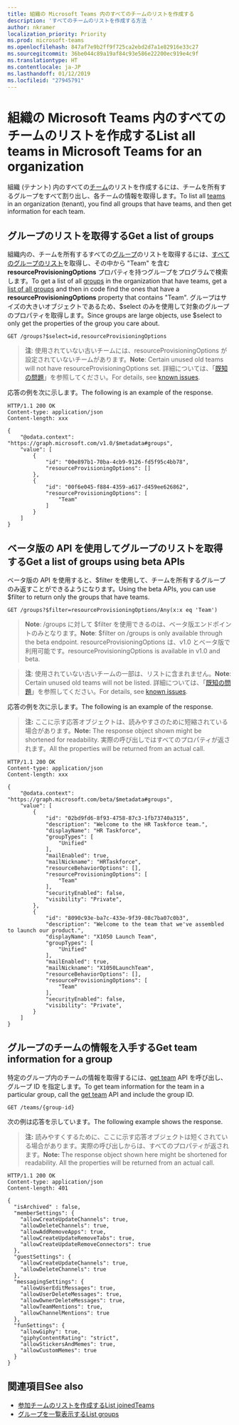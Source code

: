 ```yaml
---
title: 組織の Microsoft Teams 内のすべてのチームのリストを作成する
description: 'すべてのチームのリストを作成する方法 '
author: nkramer
localization_priority: Priority
ms.prod: microsoft-teams
ms.openlocfilehash: 847af7e9b2ff9f725ca2ebd2d7a1e82916e33c27
ms.sourcegitcommit: 36be044c89a19af84c93e586e22200ec919e4c9f
ms.translationtype: HT
ms.contentlocale: ja-JP
ms.lasthandoff: 01/12/2019
ms.locfileid: "27945791"
---
```

# <a name="list-all-teams-in-microsoft-teams-for-an-organization"></a><span data-ttu-id="4677b-103">組織の Microsoft Teams 内のすべてのチームのリストを作成する</span><span class="sxs-lookup"><span data-stu-id="4677b-103">List all teams in Microsoft Teams for an organization</span></span>

<span data-ttu-id="4677b-104">組織 (テナント) 内のすべての[チーム](/graph/api/resources/team?view=graph-rest-beta)のリストを作成するには、チームを所有するグループをすべて割り出し、各チームの情報を取得します。</span><span class="sxs-lookup"><span data-stu-id="4677b-104">To list all [teams](/graph/api/resources/team?view=graph-rest-beta) in an organization (tenant), you find all groups that have teams, and then get information for each team.</span></span>

## <a name="get-a-list-of-groups"></a><span data-ttu-id="4677b-105">グループのリストを取得する</span><span class="sxs-lookup"><span data-stu-id="4677b-105">Get a list of groups</span></span>

<span data-ttu-id="4677b-106">組織内の、チームを所有するすべての[グループ](/graph/api/resources/group?view=graph-rest-beta)のリストを取得するには、[すべてのグループのリスト](/graph/api/group-list?view=graph-rest-beta)を取得し、その中から "Team" を含む **resourceProvisioningOptions** プロパティを持つグループをプログラムで検索します。</span><span class="sxs-lookup"><span data-stu-id="4677b-106">To get a list of all [groups](/graph/api/resources/group?view=graph-rest-beta) in the organization that have teams, get a [list of all groups](/graph/api/group-list?view=graph-rest-beta) and then in code find the ones that have a **resourceProvisioningOptions** property that contains "Team".</span></span>
<span data-ttu-id="4677b-107">グループはサイズの大きいオブジェクトであるため、$select のみを使用して対象のグループのプロパティを取得します。</span><span class="sxs-lookup"><span data-stu-id="4677b-107">Since groups are large objects, use $select to only get the properties of the group you care about.</span></span>

```http
GET /groups?$select=id,resourceProvisioningOptions
```

> <span data-ttu-id="4677b-108">**注**: 使用されていない古いチームには、resourceProvisioningOptions が設定されていないチームがあります。</span><span class="sxs-lookup"><span data-stu-id="4677b-108">**Note**: Certain unused old teams will not have resourceProvisioningOptions set.</span></span> <span data-ttu-id="4677b-109">詳細については、「[既知の問題](known-issues.md#missing-teams-in-list-all-teams)」を参照してください。</span><span class="sxs-lookup"><span data-stu-id="4677b-109">For details, see [known issues](known-issues.md#missing-teams-in-list-all-teams).</span></span>

<span data-ttu-id="4677b-110">応答の例を次に示します。</span><span class="sxs-lookup"><span data-stu-id="4677b-110">The following is an example of the response.</span></span> 

```http
HTTP/1.1 200 OK
Content-type: application/json
Content-length: xxx

{
    "@odata.context": "https://graph.microsoft.com/v1.0/$metadata#groups",
    "value": [
        {
            "id": "00e897b1-70ba-4cb9-9126-fd5f95c4bb78",
            "resourceProvisioningOptions": []
        },
        {
            "id": "00f6e045-f884-4359-a617-d459ee626862",
            "resourceProvisioningOptions": [
                "Team"
            ]
        }
    ]
}
```

## <a name="get-a-list-of-groups-using-beta-apis"></a><span data-ttu-id="4677b-111">ベータ版の API を使用してグループのリストを取得する</span><span class="sxs-lookup"><span data-stu-id="4677b-111">Get a list of groups using beta APIs</span></span>

<span data-ttu-id="4677b-112">ベータ版の API を使用すると、$filter を使用して、チームを所有するグループのみ返すことができるようになります。</span><span class="sxs-lookup"><span data-stu-id="4677b-112">Using the beta APIs, you can use $filter to return only the groups that have teams.</span></span>

```http
GET /groups?$filter=resourceProvisioningOptions/Any(x:x eq 'Team')
```

> <span data-ttu-id="4677b-113">**Note**: /groups に対して $filter を使用できるのは、ベータ版エンドポイントのみとなります。</span><span class="sxs-lookup"><span data-stu-id="4677b-113">**Note**: $filter on /groups is only available through the beta endpoint.</span></span> <span data-ttu-id="4677b-114">resourceProvisioningOptions は、v1.0 とベータ版で利用可能です。</span><span class="sxs-lookup"><span data-stu-id="4677b-114">resourceProvisioningOptions is available in v1.0 and beta.</span></span>

> <span data-ttu-id="4677b-115">**注**: 使用されていない古いチームの一部は、リストに含まれません。</span><span class="sxs-lookup"><span data-stu-id="4677b-115">**Note**: Certain unused old teams will not be listed.</span></span> <span data-ttu-id="4677b-116">詳細については、「[既知の問題](known-issues.md#missing-teams-in-list-all-teams)」を参照してください。</span><span class="sxs-lookup"><span data-stu-id="4677b-116">For details, see [known issues](known-issues.md#missing-teams-in-list-all-teams).</span></span>

<span data-ttu-id="4677b-117">応答の例を次に示します。</span><span class="sxs-lookup"><span data-stu-id="4677b-117">The following is an example of the response.</span></span> 

><span data-ttu-id="4677b-118">**注:** ここに示す応答オブジェクトは、読みやすさのために短縮されている場合があります。</span><span class="sxs-lookup"><span data-stu-id="4677b-118">**Note:** The response object shown might be shortened for readability.</span></span> <span data-ttu-id="4677b-119">実際の呼び出しではすべてのプロパティが返されます。</span><span class="sxs-lookup"><span data-stu-id="4677b-119">All the properties will be returned from an actual call.</span></span>

```http
HTTP/1.1 200 OK
Content-type: application/json
Content-length: xxx

{
    "@odata.context": "https://graph.microsoft.com/beta/$metadata#groups",
    "value": [
        {
            "id": "02bd9fd6-8f93-4758-87c3-1fb73740a315",
            "description": "Welcome to the HR Taskforce team.",
            "displayName": "HR Taskforce",
            "groupTypes": [
                "Unified"
            ],
            "mailEnabled": true,
            "mailNickname": "HRTaskforce",
            "resourceBehaviorOptions": [],
            "resourceProvisioningOptions": [
                "Team"
            ],
            "securityEnabled": false,
            "visibility": "Private",
        },
        {
            "id": "8090c93e-ba7c-433e-9f39-08c7ba07c0b3",
            "description": "Welcome to the team that we've assembled to launch our product.",
            "displayName": "X1050 Launch Team",
            "groupTypes": [
                "Unified"
            ],
            "mailEnabled": true,
            "mailNickname": "X1050LaunchTeam",
            "resourceBehaviorOptions": [],
            "resourceProvisioningOptions": [
                "Team"
            ],
            "securityEnabled": false,
            "visibility": "Private",
        }
    ]
}
```

## <a name="get-team-information-for-a-group"></a><span data-ttu-id="4677b-120">グループのチームの情報を入手する</span><span class="sxs-lookup"><span data-stu-id="4677b-120">Get team information for a group</span></span>

<span data-ttu-id="4677b-121">特定のグループ内のチームの情報を取得するには、[get team](/graph/api/team-get?view=graph-rest-beta) API を呼び出し、グループ ID を指定します。</span><span class="sxs-lookup"><span data-stu-id="4677b-121">To get team information for the team in a particular group, call the [get team](/graph/api/team-get?view=graph-rest-beta) API and include the group ID.</span></span>

```http
GET /teams/{group-id}
```

<span data-ttu-id="4677b-122">次の例は応答を示しています。</span><span class="sxs-lookup"><span data-stu-id="4677b-122">The following example shows the response.</span></span>

><span data-ttu-id="4677b-p106">**注:** 読みやすくするために、ここに示す応答オブジェクトは短くされている場合があります。実際の呼び出しからは、すべてのプロパティが返されます。</span><span class="sxs-lookup"><span data-stu-id="4677b-p106">**Note:** The response object shown here might be shortened for readability. All the properties will be returned from an actual call.</span></span>
<!-- {
  "blockType": "ignored",
  "truncated": true,
  "@odata.type": "microsoft.graph.team"
} -->
```http
HTTP/1.1 200 OK
Content-type: application/json
Content-length: 401

{
  "isArchived" : false,
  "memberSettings": {
    "allowCreateUpdateChannels": true,
    "allowDeleteChannels": true,
    "allowAddRemoveApps": true,
    "allowCreateUpdateRemoveTabs": true,
    "allowCreateUpdateRemoveConnectors": true    
  },
  "guestSettings": {
    "allowCreateUpdateChannels": true,
    "allowDeleteChannels": true 
  },
  "messagingSettings": {
    "allowUserEditMessages": true,
    "allowUserDeleteMessages": true,
    "allowOwnerDeleteMessages": true,
    "allowTeamMentions": true,
    "allowChannelMentions": true    
  },
  "funSettings": {
    "allowGiphy": true,
    "giphyContentRating": "strict",
    "allowStickersAndMemes": true,
    "allowCustomMemes": true
  }
}
```

## <a name="see-also"></a><span data-ttu-id="4677b-125">関連項目</span><span class="sxs-lookup"><span data-stu-id="4677b-125">See also</span></span>

- [<span data-ttu-id="4677b-126">参加チームのリストを作成する</span><span class="sxs-lookup"><span data-stu-id="4677b-126">List joinedTeams</span></span>](/graph/api/user-list-joinedteams?view=graph-rest-beta)
- [<span data-ttu-id="4677b-127">グループを一覧表示する</span><span class="sxs-lookup"><span data-stu-id="4677b-127">List groups</span></span>](/graph/api/group-list?view=graph-rest-beta)

